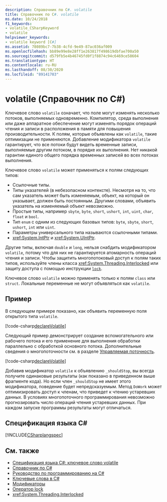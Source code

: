 ```yaml
---
description: Справочник по C#. volatile
title: Справочник по C#. volatile
ms.date: 10/24/2018
f1_keywords:
- volatile_CSharpKeyword
- volatile
helpviewer_keywords:
- volatile keyword [C#]
ms.assetid: 78089bc7-7b38-4cfd-9e49-87ac036af009
ms.openlocfilehash: bb89e99e8e28ff1e263817f498619dbfae700a50
ms.sourcegitcommit: d579fb5e4b46745fd0f1f8874c94c6469ce58604
ms.translationtype: HT
ms.contentlocale: ru-RU
ms.lasthandoff: 08/30/2020
ms.locfileid: "89141703"
---
```

# <a name="volatile-c-reference"></a>volatile (Справочник по C#)

Ключевое слово `volatile` означает, что поле могут изменять несколько потоков, выполняемых одновременно. Компилятор, среда выполнения или даже аппаратное обеспечение могут изменять порядок операций чтения и записи в расположения в памяти для повышения производительности. К полям, которые объявлены как `volatile`, такие оптимизации не применяются. Добавление модификатора `volatile` гарантирует, что все потоки будут видеть временные записи, выполняемые другим потоком, в порядке их выполнения. Нет никакой гарантии единого общего порядка временных записей во всех потоках выполнения.

Ключевое слово `volatile` может применяться к полям следующих типов:

- Ссылочные типы.
- Типы указателей (в небезопасном контексте). Несмотря на то, что сам указатель может быть изменяемым, объект, на который он указывает, должен быть постоянным. Другими словами, объявить указатель на изменяемый объект невозможно.
- Простые типы, например `sbyte`, `byte`, `short`, `ushort`, `int`, `uint`, `char`, `float` и `bool`.
- Тип `enum` с одним из следующих базовых типов: `byte`, `sbyte`, `short`, `ushort`, `int` или `uint`.
- Параметры универсального типа называются ссылочными типами.
- <xref:System.IntPtr> и <xref:System.UIntPtr>.

Другие типы, включая `double` и `long`, нельзя снабдить модификатором `volatile`, потому что для них не гарантируется атомарность операций чтения и записи. Чтобы защитить многопотоковый доступ к полям таких типов, используйте члены класса <xref:System.Threading.Interlocked> или защиту доступа с помощью инструкции [`lock`](lock-statement.md).

Ключевое слово `volatile` можно применять только к полям `class` или `struct`. Локальные переменные не могут объявляться как `volatile`.

## <a name="example"></a>Пример

В следующем примере показано, как объявить переменную поля открытого типа `volatile`.

[!code-csharp[declareVolatile](~/samples/snippets/csharp/language-reference/keywords/volatile/Program.cs#Declaration)]

Следующий пример демонстрирует создание вспомогательного или рабочего потока и его применение для выполнения обработки параллельно с обработкой основного потока. Дополнительные сведения о многопоточности см. в разделе [Управляемая поточность](../../../standard/threading/index.md).

[!code-csharp[declareVolatile](~/samples/snippets/csharp/language-reference/keywords/volatile/Program.cs#Volatile)]

Добавив модификатор `volatile` к объявлению `_shouldStop`, вы всегда получите одинаковые результаты (как показано в приведенном выше фрагменте кода). Но если член `_shouldStop` не имеет этого модификатора, поведение будет непредсказуемым. Метод `DoWork` может оптимизировать доступ к членам, что приведет к чтению устаревших данных. В условиях многопоточного программирования невозможно прогнозировать число операций чтения устаревших данных. При каждом запуске программы результаты могут отличаться.

## <a name="c-language-specification"></a>Спецификация языка C#

[!INCLUDE[CSharplangspec](~/includes/csharplangspec-md.md)]

## <a name="see-also"></a>См. также

- [Спецификация языка C#: ключевое слово volatile](../../../../_csharplang/spec/classes.md#volatile-fields)
- [Справочник по C#](../index.md)
- [Руководство по программированию на C#](../../programming-guide/index.md)
- [Ключевые слова в C#](index.md)
- [Модификаторы](index.md)
- [Оператор lock](lock-statement.md)
- <xref:System.Threading.Interlocked>
